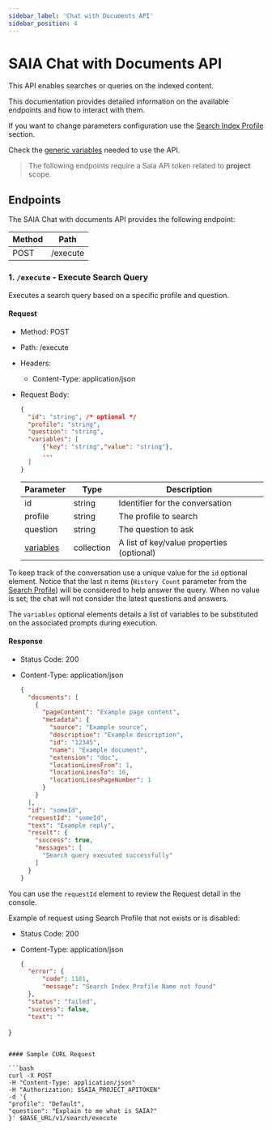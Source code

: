 ```yaml
---
sidebar_label: 'Chat with Documents API'
sidebar_position: 4
---
```


# SAIA Chat with Documents API

This API enables searches or queries on the indexed content. 

This documentation provides detailed information on the available endpoints and how to interact with them. 

If you want to change parameters configuration use the [Search Index Profile](../SearchIndexProfile.md) section.

Check the [generic variables](./APIReference.md#generic-variables) needed to use the API.

> The following endpoints require a Saia API token related to **project** scope.

## Endpoints

The SAIA Chat with documents API provides the following endpoint:

| Method | Path                  |
| ------ | --------------------- |
| POST   | /execute              |

### 1. `/execute` - Execute Search Query

Executes a search query based on a specific profile and question.

#### Request

- Method: POST
- Path: /execute
- Headers:
  - Content-Type: application/json
- Request Body:

  ```json
  {
    "id": "string", /* optional */
    "profile": "string",
    "question": "string",
    "variables": [
        {"key": "string","value": "string"},
        ...
    ]
  }
  ```

  | Parameter | Type   | Description                     |
  | --------- | ------ | ------------------------------- |
  | id | string | Identifier for the conversation |
  | profile   | string | The profile to search           |
  | question  | string | The question to ask             |
  | [variables](../Prompt.md#design) | collection | A list of key/value properties (optional)|

To keep track of the conversation use a unique value for the `id` optional element. Notice that the last n items (`History Count` parameter from the [Search Profile](../SearchIndexProfile.md#history-document-count-scores)) will be considered to help answer the query. When no value is set; the chat will not consider the latest questions and answers.

The `variables` optional elements details a list of variables to be substituted on the associated prompts during execution.

#### Response

- Status Code: 200
- Content-Type: application/json

  ```json
  {
    "documents": [
      {
        "pageContent": "Example page content",
        "metadata": {
          "source": "Example source",
          "description": "Example description",
          "id": "12345",
          "name": "Example document",
          "extension": "doc",
          "locationLinesFrom": 1,
          "locationLinesTo": 10,
          "locationLinesPageNumber": 1
        }
      }
    ],
    "id": "someId",
    "requestId": "someId",
    "text": "Example reply",
    "result": {
      "success": true,
      "messages": [
        "Search query executed successfully"
      ]
    }
  }
  ```

You can use the `requestId` element to review the Request detail in the console.

Example of request using Search Profile that not exists or is disabled:
- Status Code: 200
- Content-Type: application/json

  ```json
  {
    "error": {
        "code": 1101,
        "message": "Search Index Profile Name not found"
    },
    "status": "failed",
    "success": false,
    "text": ""
}
  ```

#### Sample CURL Request

```bash
curl -X POST
  -H "Content-Type: application/json"
  -H "Authorization: $SAIA_PROJECT_APITOKEN"
  -d '{
  "profile": "Default",
  "question": "Explain to me what is SAIA?"
}' $BASE_URL/v1/search/execute
```
